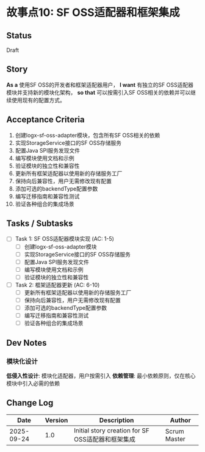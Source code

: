 # 故事点10: SF OSS适配器和框架集成

## Status
Draft

## Story
**As a** 使用SF OSS的开发者和框架适配器用户，
**I want** 有独立的SF OSS适配器模块并支持新的模块化架构，
**so that** 可以按需引入SF OSS相关的依赖并可以继续使用现有的配置方式。

## Acceptance Criteria
1. 创建logx-sf-oss-adapter模块，包含所有SF OSS相关的依赖
2. 实现StorageService接口的SF OSS存储服务
3. 配置Java SPI服务发现文件
4. 编写模块使用文档和示例
5. 验证模块的独立性和兼容性
6. 更新所有框架适配器以使用新的存储服务工厂
7. 保持向后兼容性，用户无需修改现有配置
8. 添加可选的backendType配置参数
9. 编写迁移指南和兼容性测试
10. 验证各种组合的集成场景

## Tasks / Subtasks

- [ ] Task 1: SF OSS适配器模块实现 (AC: 1-5)
  - [ ] 创建logx-sf-oss-adapter模块
  - [ ] 实现StorageService接口的SF OSS存储服务
  - [ ] 配置Java SPI服务发现文件
  - [ ] 编写模块使用文档和示例
  - [ ] 验证模块的独立性和兼容性

- [ ] Task 2: 框架适配器更新 (AC: 6-10)
  - [ ] 更新所有框架适配器以使用新的存储服务工厂
  - [ ] 保持向后兼容性，用户无需修改现有配置
  - [ ] 添加可选的backendType配置参数
  - [ ] 编写迁移指南和兼容性测试
  - [ ] 验证各种组合的集成场景

## Dev Notes

### 模块化设计
**低侵入性设计**: 模块化适配器，用户按需引入
**依赖管理**: 最小依赖原则，仅在核心模块中引入必需的依赖

## Change Log
| Date | Version | Description | Author |
|------|---------|-------------|--------|
| 2025-09-24 | 1.0 | Initial story creation for SF OSS适配器和框架集成 | Scrum Master |